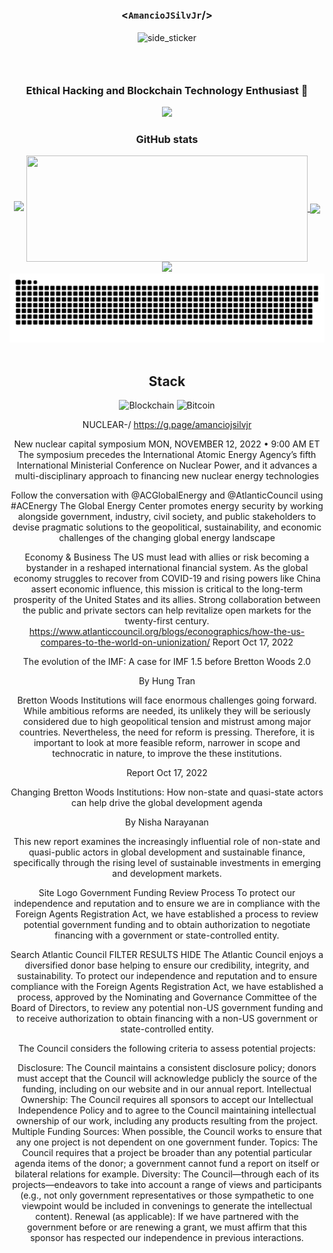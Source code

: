 <div align='center'>

### <`AmancioJSilvJr`/>

<img align="center" width=200px height=200px alt="side_sticker" src="https://media4.giphy.com/media/SHT2ELb4lvmLU9IcC1/giphy.gif?cid=ecf05e470tmy1mgsmn1iv62vzdhgio6opgei9mlmf2wjyuag&rid=giphy.gif&ct=s" />

###  <br/>
###  Ethical Hacking and Blockchain Technology Enthusiast 👾
  
<img src="https://user-images.githubusercontent.com/73097560/115834477-dbab4500-a447-11eb-908a-139a6edaec5c.gif"> 

### GitHub stats

  <img src="https://user-images.githubusercontent.com/73097560/115834477-dbab4500-a447-11eb-908a-139a6edaec5c.gif"> 
  
<a href="https://github.com/Pepyn0/github-readme-stats">
  <img width=450 height=170 align="center" src="https://github-readme-stats.vercel.app/api?username=SatoshiBTCXBT&theme=midnight-purple&show_icons=true&bg_color=0D1117&hide_border=true" />
</a>
<a href="https://github.com/SatoshiBTCXBT/github-readme-stats">
  <img align="center" src="https://github-readme-stats.vercel.app/api/top-langs/?username=SatoshiBTCXBT&theme=midnight-purple&layout=compact&bg_color=0D1117&hide_border=true" />
</a>

<img src="https://user-images.githubusercontent.com/73097560/115834477-dbab4500-a447-11eb-908a-139a6edaec5c.gif"> 

<div>
  <img src="https://github.com/Pepyn0/Pepyn0/raw/output/github-contribution-grid-snake.svg" alt="snake"></center>
</div>

<br/>

## Stack
![Blockchain](https://img.shields.io/badge/hyperledger-2F3134?style=for-the-badge&logo=hyperledger&logoColor=white)
![Bitcoin](https://img.shields.io/badge/Bitcoin-000000?style=for-the-badge&logo=bitcoin&logoColor=white)




NUCLEAR-<BITCOIN>/ https://g.page/amanciojsilvjr 

New nuclear capital symposium
MON, NOVEMBER 12, 2022 • 9:00 AM ET
The symposium precedes the International Atomic Energy Agency’s fifth International Ministerial Conference on Nuclear Power, and it advances a multi-disciplinary approach to financing new nuclear energy technologies


Follow the conversation with @ACGlobalEnergy and @AtlanticCouncil using #ACEnergy
The Global Energy Center promotes energy security by working alongside government, industry, civil society, and public stakeholders to devise pragmatic solutions to the geopolitical, sustainability, and economic challenges of the changing global energy landscape

Economy & Business
The US must lead with allies or risk becoming a bystander in a reshaped international financial system. As the global economy struggles to recover from COVID-19 and rising powers like China assert economic influence, this mission is critical to the long-term prosperity of the United States and its allies. Strong collaboration between the public and private sectors can help revitalize open markets for the twenty-first century.
https://www.atlanticcouncil.org/blogs/econographics/how-the-us-compares-to-the-world-on-unionization/
Report
Oct 17, 2022

The evolution of the IMF: A case for IMF 1.5 before Bretton Woods 2.0

By Hung Tran

Bretton Woods Institutions will face enormous challenges going forward. While ambitious reforms are needed, its unlikely they will be seriously considered due to high geopolitical tension and mistrust among major countries. Nevertheless, the need for reform is pressing. Therefore, it is important to look at more feasible reform, narrower in scope and technocratic in nature, to improve the these institutions.

Report
Oct 17, 2022

Changing Bretton Woods Institutions: How non-state and quasi-state actors can help drive the global development agenda

By Nisha Narayanan

This new report examines the increasingly influential role of non-state and quasi-public actors in global development and sustainable finance, specifically through the rising level of sustainable investments in emerging and development markets.


Site Logo
Government Funding Review Process
To protect our independence and reputation and to ensure we are in compliance with the Foreign Agents Registration Act, we have established a process to review potential government funding and to obtain authorization to negotiate financing with a government or state-controlled entity.


Search Atlantic Council
FILTER RESULTS
HIDE
The Atlantic Council enjoys a diversified donor base helping to ensure our credibility, integrity, and sustainability. To protect our independence and reputation and to ensure compliance with the Foreign Agents Registration Act, we have established a process, approved by the Nominating and Governance Committee of the Board of Directors, to review any potential non-US government funding and to receive authorization to obtain financing with a non-US government or state-controlled entity.

The Council considers the following criteria to assess potential projects:

Disclosure: The Council maintains a consistent disclosure policy; donors must accept that the Council will acknowledge publicly the source of the funding, including on our website and in our annual report.
Intellectual Ownership: The Council requires all sponsors to accept our Intellectual Independence Policy and to agree to the Council maintaining intellectual ownership of our work, including any products resulting from the project.
Multiple Funding Sources: When possible, the Council works to ensure that any one project is not dependent on one government funder.
Topics: The Council requires that a project be broader than any potential particular agenda items of the donor; a government cannot fund a report on itself or bilateral relations for example.
Diversity: The Council—through each of its projects—endeavors to take into account a range of views and participants (e.g., not only government representatives or those sympathetic to one viewpoint would be included in convenings to generate the intellectual content).
Renewal (as applicable): If we have partnered with the government before or are renewing a grant, we must affirm that this sponsor has respected our independence in previous interactions.
   
